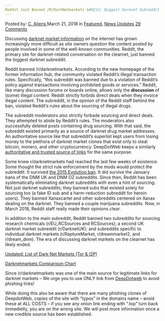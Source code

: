 ```yaml
---
Reddit Just Banned /R/DarkNetmarkets &#8211; Biggest Darknet Subreddit
---
```

<article class="post-listing post-25152 post type-post status-publish format-standard has-post-thumbnail hentry category-deepdot-news category-news-updates tag-banned tag-biggest tag-darknet tag-rdarknetmarkets tag-reddit tag-subreddit">
<div class="post-inner">
<span>Posted by: <a href="https://www.deepdotweb.com/author/caliens/" title="">C. Aliens </a></span>
<span>March 21, 2018</span>
<span>in <a href="https://www.deepdotweb.com/category/deepdot-news/" rel="category tag">Featured</a>, <a href="https://www.deepdotweb.com/category/news-updates/" rel="category tag">News Updates</a></span>
<span><a href="https://www.deepdotweb.com/2018/03/21/reddit-just-banned-r-darknetmarkets-biggest-darknet-subreddit/#comments">29 Comments</a></span>
</p>
<div class="clear"></div>
<div class="entry">
<p>Discussing <a href="http://deepdotweb.com/tag/darknet">darknet market information</a> on the internet has grown increasingly more difficult as site owners question the content posted by people involved in some of the well-known communities. Reddit, the primary site for darknet-related conversation on the clearnet, just banned the biggest darknet subreddit.</p>
<p>Reddit banned /r/darknetmarkets. According to the new homepage of the former information hub, the community violated Reddit&#8217;s illegal transaction rules. Specifically, “this subreddit was banned due to a violation of Reddit’s policy against transactions involving prohibited goods or services.” Reddit, like many discussion forums or boards online, allows only the <strong>discussion</strong> of (some) illegal content. Reddit strictly forbids direct deals when they invoice illegal content. The subreddit, in the opinion of the Reddit staff behind the ban, violated Reddit&#8217;s rules about the sourcing of illegal drugs.</p>
<p>The subreddit moderators also strictly forbade sourcing and direct deals. They attempted to abide by Reddit’s rules. The moderators also successfully deleted posts containing drug sourcing. With that said, the subreddit existed primarily as a source of darknet drug market addresses. An authoritative source like that subreddit’s superlist kept users from losing money to the plethora of darknet market clones that exist only to steal bitcoin, monero, and other cryptocurrency. DeepDotWeb keeps a similarly <a href="http://www.deepdotweb.com/2013/10/28/updated-llist-of-hidden-marketplaces-tor-i2p/">authoritative and trusted source of links</a> for the same purpose.</p>
<p>Some knew r/darknetmarkets had reached the last few weeks of existence. Some thought the strict rule enforcement by the mods would protect the subreddit. It survived <a href="https://www.deepdotweb.com/2015/03/19/bye-bye-evolutionmarket-subreddit/">the 2015 Evolution ban</a>. It did survive the January bans of the DNM UK and DNM OZ subreddits. Since then, Reddit has been systematically eliminating darknet subreddits with even a hint of sourcing. Not just darknet subreddits; they banned subs that existed solely for sourcing too (a fake ID sub and a harm-reduction subreddit for heroin users). They banned Xanaxcartel and other subreddits centered on Xanax dealing on the darknet. They banned a couple marijuana subreddits. Now, in March 2018, Reddit staff really made their opinions clear.</p>
<p>In addition to the main subreddit, Reddit banned two subreddits for sourcing research chemicals (r/EU_RCSources and RCSources); a second UK darknet market subreddit (r/DarknetUK); and subreddits specific to individual darknet markets (r/RaptureMarket, r/dreammarket2, and r/dream_dnm). The era of discussing darknet markets on the clearnet has likely ended.</p>
<p><a href="https://www.deepdotweb.com/2013/10/28/updated-llist-of-hidden-marketplaces-tor-i2p/">Updated: List of Dark Net Markets (Tor &amp; I2P)</a></p>
<p><a href="http://www.deepdotweb.com/dark-net-market-comparison-chart/">Darknetmarkets Comparison Chart</a></p>
<p>Since /r/darknetmarkets was one of the main source for legitimate links for darknet markets &#8211; We urge you to use ONLY link from <a href="https://www.deepdotweb.com/">DeepDotweb</a> to avoid phishing links!</p>
<p>While doing this also be aware that there are many phishing clones of DeepdotWeb, copies of the site with &#8220;typos&#8221; in the domains name &#8211; avoid these at ALL COSTS &#8211; if you see any onion link ending with &#8220;.top&#8221; turn back immedietly, you are on the wrong site. We will post more information once a new credible source has been established.</p>
</div>
<span style="display:none"><a href="https://www.deepdotweb.com/tag/banned/" rel="tag">banned</a> <a href="https://www.deepdotweb.com/tag/biggest/" rel="tag">biggest</a> <a href="https://www.deepdotweb.com/tag/darknet/" rel="tag">darknet</a> <a href="https://www.deepdotweb.com/tag/rdarknetmarkets/" rel="tag">rdarknetmarkets</a> <a href="https://www.deepdotweb.com/tag/reddit/" rel="tag">reddit</a> <a href="https://www.deepdotweb.com/tag/subreddit/" rel="tag">subreddit</a></span> <span style="display:none" class="updated">2018-03-21</span>
<div style="display:none" class="vcard author" itemprop="author" itemscope itemtype="http://schema.org/Person"><strong class="fn" itemprop="name"><a href="https://www.deepdotweb.com/author/caliens/" title="Posts by C. Aliens" rel="author">C. Aliens</a></strong></div>
</div>
</article>

